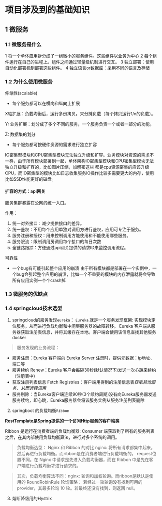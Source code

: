 # 项目涉及到的基础知识

## 1 微服务
### 1.1 微服务是什么

1 将一个单体应用拆分成了一组微小的服务组件。这些组件以业务为中心
2 每个组件运行在自己的进程上。组件之间通过轻量级机制进行交互。
3 独立部署：使用自动化部署机制部署这些组件。
4 独立语言or数据库：采用不同的语言及存储

### 1.2 为什么使用微服务

伸缩性(scalable)

- 每个服务都可以在横向和纵向上扩展

X轴扩展：负载均衡后，运行多份拷贝，来分摊负载（每个拷贝运行1/n的负载）。

Y: 业务扩展：划分成了多个不同的服务，一个服务负责一个或者一部分的功能。

Z: 数据集的划分

- 每个服务都可按硬件资源的需求进行独立扩容

IO密集型模块和CPU密集型模块无法独立升级和扩容。业务模块对资源的需求不一样，由于所有模块部署到一起，单体架构IO密集型模块和CPU密集型模块无法独立升级和扩容的，比如图片压缩，加解密这些 都是cpu资源密集的应该升级CPU，而IO密集型的模块比如日志收集服务IO操作比较多需要更大的内存，使用比如SSD性能更好的磁盘。

#### 扩容的方式：api网关
服务集群暴露在公网的统一入口。

作用：

1. 统一对外接口：减少提供接口的差异。
2. 统一鉴权：不用每个应用单独对调用方进行鉴权，应用可专注于服务。
3. 服务注册和授权：用来控制调用方能使用和不能使用哪些服务。
4. 服务限流：限制调用房调用每个接口的每日次数
5. 全链路跟踪：方便通过api网关提供的请求ID来监控调用流程。

可靠性

- 一个bug有可能引起整个应用的崩溃
由于所有模块都是部署在一个实例中，一个bug会引起整个应用的崩溃，比如一个不重要的模块的内存泄露就将会导致所有应用实例一个个crash掉


### 1.3 微服务的优缺点

### 1.4 springcloud技术选型
1. springcloud的服务发现`eureka`：
`Eureka` 就是一个服务发现框架: 实现模块定位服务，从而进行负载均衡和中间层服务器的故障转移。
Eureka 客户端从服务器获取注册表信息，并将其缓存在本地。客户端会使用该信息查找其他服务
docker 

> 服务发现的业务流程：
- 服务注册：Eureka 客户端向 Eureka Server 注册时，提供元数据：ip地址、端口等
- 服务续约 Renew：Eureka 客户会每隔30秒(默认情况下)发送一次心跳来续约（注册表中）
- 获取注册列表信息 Fetch Registries：客户端用得到的注册信息表*获取其他服务，从而远程调用*
- 服务剔除：当Eureka客户端连续90秒(3个续约周期)没有向Eureka服务器发送服务续约，即心跳，Eureka服务器会将该服务实例从服务注册列表删除



2. springboot 的负载均衡`Ribbon`

**RestTemplate是Spring提供的一个访问Http服务的客户端类**

Ribbon 是运行在消费者端的负载均衡器:
Consumer 端获取到了所有的服务列表之后，在其内部使用负载均衡算法，进行对多个系统的调用。

> 负载均衡选型： Nginx 和 Ribbon 的对比
> nginx: 将所有请求都集中起来，然后再进行负载均衡。而ribbon是在消费者端进行负载均衡的。 request位置不同。在 Nginx 中请求是先进入负载均衡器，而在 Ribbon 中是先在客户端进行负载均衡才进行请求的。

> 其次，负载均衡算法不同：nginx: 轮询和加权轮询。而ribbon是默认是使用的 RoundRobinRule 轮询策略： 若经过一轮轮询没有找到可用的 provider，其最多轮询 10 轮。若最终还没有找到，则返回 null。


3. 熔断降级用的Hystrix



